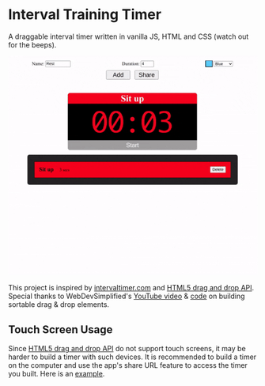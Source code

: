 # Interval Training Timer

A draggable interval timer written in vanilla JS, HTML and CSS (watch out for the beeps). 

![Demo](demo.gif)

This project is inspired by [intervaltimer.com](https://www.intervaltimer.com/create/) and [HTML5 drag and drop API](https://developer.mozilla.org/en-US/docs/Web/API/HTML_Drag_and_Drop_API).
Special thanks to WebDevSimplified's [YouTube video](https://www.youtube.com/watch?v=jfYWwQrtzzY) & [code](https://github.com/WebDevSimplified/Drag-And-Drop) on building sortable drag & drop elements.


## Touch Screen Usage

Since [HTML5 drag and drop API](https://developer.mozilla.org/en-US/docs/Web/API/HTML_Drag_and_Drop_API) do not support touch screens, it may be harder to build a timer with such devices. It is recommended to build a timer on the computer and use the app's share URL feature to access the timer you built. Here is an [example][shareURL].

[shareURL]: https://timer.yongfu.name/?data=_LSB__LB_%22name%22_CL_%22Get%20Ready%22_CM_%22time%22_CL_%225%22_CM_%22color%22_CL_%22_PD_38cdff%22_RB__CM__LB_%22name%22_CL_%22Sit%20up%22_CM_%22time%22_CL_%2245%22_CM_%22color%22_CL_%22_PD_ff0000%22_RB__CM__LB_%22name%22_CL_%22Rest%22_CM_%22time%22_CL_%2215%22_CM_%22color%22_CL_%22_PD_00d423%22_RB__CM__LB_%22name%22_CL_%22Push%20up%22_CM_%22time%22_CL_%2245%22_CM_%22color%22_CL_%22_PD_F76B00%22_RB__CM__LB_%22name%22_CL_%22Rest%22_CM_%22time%22_CL_%2215%22_CM_%22color%22_CL_%22_PD_00d423%22_RB__CM__LB_%22name%22_CL_%22Sit%20up%22_CM_%22time%22_CL_%2245%22_CM_%22color%22_CL_%22_PD_ff0000%22_RB__CM__LB_%22name%22_CL_%22Rest%22_CM_%22time%22_CL_%2215%22_CM_%22color%22_CL_%22_PD_00d423%22_RB__CM__LB_%22name%22_CL_%22Push%20up%22_CM_%22time%22_CL_%2245%22_CM_%22color%22_CL_%22_PD_F76B00%22_RB__CM__LB_%22name%22_CL_%22Rest%22_CM_%22time%22_CL_%2215%22_CM_%22color%22_CL_%22_PD_00d423%22_RB__CM__LB_%22name%22_CL_%22Sit%20up%22_CM_%22time%22_CL_%2245%22_CM_%22color%22_CL_%22_PD_ff0000%22_RB__RSB_
